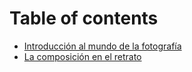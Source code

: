 # Table of contents

* [Introducción al mundo de la fotografía](README.md)
* [La composición en el retrato](fotografia.md)

